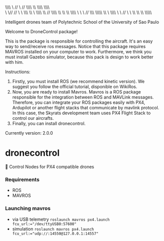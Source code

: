 \\\\\\\\   \\ //   \\ // \\\\\\\   \\\\   \\\\\\\\ \\\\\\\\\
\\         \\//     \//  \\    \   \\\\\\     \\\   \\
\\\\\\\\   \\\\     //   \\\\\\\  \\\   \\\    \\\   \\\\\\\\
      \\   \\ \\   //    \\\\\    \\\\\\\\\\    \\\         \\ 
\\\\\\\\   \\  \\ //     \\  \\  \\\\     \\\\   \\\  \\\\\\\\\

Intelligent drones team of Polytechnic School of the University of Sao Paulo

Welcome to DroneControl package!

This is the package is responsible for controlling the aircraft. It's an easy way
to send/receive ros messages. 
Notice that this package requires MAVROS installed on your computer to work. 
Furthermore, we think you must install Gazebo simulator, because this pack is design to work better with him.

Instructions:

1. Firstly, you must install ROS (we recommend kinetic version). We suggest you follow the official tutorial, disponible on WikiRos.
2. Now, you are ready to install Mavros. Mavros is a ROS package responsible for the integration between ROS and MAVLink messages.
Therefore, you can integrate your ROS packages easily with PX4, Ardupilot or another flight stacks that communicate by mavlink protocol.
In this case, the Skyrats development team uses PX4 Flight Stack to control our aircrafts.
3. Finally, you can install dronecontrol.

Currently version: 2.0.0


# dronecontrol

:robot: Control Nodes for PX4 compatible drones

### Requirements
* ROS
* MAVROS

### Launching mavros
* via USB telemetry `roslaunch mavros px4.launch fcu_url:="/dev/ttyUSB0:57600"`
* simulation `roslaunch mavros px4.launch fcu_url:="udp://:14550@127.0.0.1:14557"`




